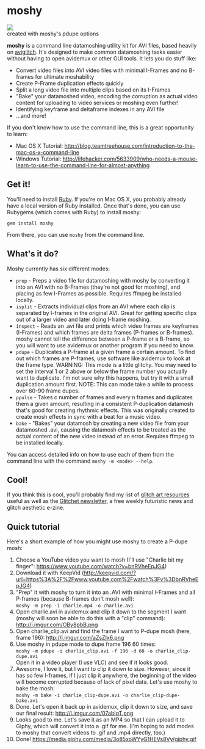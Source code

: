 # moshy

![](http://imgur.com/OMLTr26.gif)  
created with moshy's pdupe options

**moshy** is a command line datamoshing utility kit for AVI files, based heavily on [aviglitch](https://github.com/ucnv/aviglitch).
It's designed to make common datamoshing tasks easier without having to open avidemux or other GUI tools. It lets you do stuff like:

- Convert video files into AVI video files with minimal I-Frames and no B-frames for ultimate moshability
- Create P-Frame duplication effects quickly
- Split a long video file into multiple clips based on its I-Frames
- "Bake" your datamoshed video, encoding the corruption as actual video content for uploading to video services or moshing even further!
- Identifying keyframe and deltaframe indexes in any AVI file
- ...and more!

If you don't know how to use the command line, this is a great opportunity to learn:

- Mac OS X Tutorial: http://blog.teamtreehouse.com/introduction-to-the-mac-os-x-command-line
- Windows Tutorial: http://lifehacker.com/5633909/who-needs-a-mouse-learn-to-use-the-command-line-for-almost-anything

## Get it!

You'll need to install [Ruby](https://www.ruby-lang.org/en/). If you're on Mac OS X, you probably already have a local version of Ruby installed. Once that's done, you can use Rubygems (which comes with Ruby) to install moshy:

```
gem install moshy
```

From there, you can use `moshy` from the command line.

## What's it do?

Moshy currently has six different modes:

- `prep` - Preps a video file for datamoshing with moshy by converting it
  into an AVI with no B-Frames (they're not good for moshing), and placing as
  few I-Frames as possible. Requires ffmpeg be installed locally.
- `isplit` - Extracts individual clips from an AVI where each clip is
  separated by I-frames in the original AVI. Great for getting specific
  clips out of a larger video and later doing I-frame moshing.
- `inspect` - Reads an .avi file and prints which video frames are keyframes
  (I-Frames) and which frames are delta frames (P-frames or B-frames). moshy
  cannot tell the difference between a P-frame or a B-frame, so you will want
  to use avidemux or another program if you need to know.
- `pdupe` - Duplicates a P-frame at a given frame a certain amount. To find
  out which frames are P-frames, use software like avidemux to look at the
  frame type. WARNING: This mode is a little glitchy. You may need to set
  the interval 1 or 2 above or below the frame number you actually want to
  duplicate. I'm not sure why this happens, but try it with a small
  duplication amount first. NOTE: This can mode take a while to process
  over 60-90 frame dupes.
- `ppulse` - Takes c number of frames and every n frames and duplicates them a
  given amount, resulting in a consistent P-duplication datamosh that's
  good for creating rhythmic effects. This was originally created to
  create mosh effects in sync with a beat for a music video.
- `bake` - "Bakes" your datamosh by creating a new video file from your
  datamoshed .avi, causing the datamosh effects to be treated as the actual
  content of the new video instead of an error. Requires ffmpeg to be
  installed locally.

You can access detailed info on how to use each of them from the command line with
the command `moshy -m <mode> --help`.

## Cool!

If you think this is cool, you'll probably find my list of [glitch art resources](http://www.glitchet.com/resources)
useful as well as the [Glitchet newsletter](http://www.glitchet.com/), a free weekly futuristic
news and glitch aesthetic e-zine.

## Quick tutorial

Here's a short example of how you might use moshy to create a P-dupe mosh:

1. Choose a YouTube video you want to mosh (I'll use "Charlie bit my finger": <https://www.youtube.com/watch?v=bnRVheEpJG4>)
2. Download it with KeepVid (<http://keepvid.com/?url=https%3A%2F%2Fwww.youtube.com%2Fwatch%3Fv%3DbnRVheEpJG4>)
3. "Prep" it with moshy to turn it into an .AVI with minimal I-Frames and all P-frames (because B-frames don't mosh well):  
   `moshy -m prep -i charlie.mp4 -o charlie.avi`
4. Open charlie.avi in avidemux and clip it down to the segment I want (moshy will soon be able to do this with a "clip" command): <http://i.imgur.com/OBy8pbB.png>
5. Open charlie_clip.avi and find the frame I want to P-dupe mosh (here, frame 196): <http://i.imgur.com/aZsZIx6.png>
6. Use moshy in pdupe mode to dupe frame 196 60 times:  
   `moshy -m pdupe -i charlie_clip.avi -f 196 -d 60 -o charlie_clip-dupe.avi`  
   Open it in a video player (I use VLC) and see if it looks good.
7. Awesome, I love it, but I want to clip it down to size. However, since it has so few I-frames, if I just clip it anywhere, the beginning of the video will become corrupted because of lack of pixel data. Let's use moshy to bake the mosh:  
   `moshy -m bake -i charlie_clip-dupe.avi -o charlie_clip-dupe-bake.avi`
8. Done. Let's open it back up in avidemux, clip it down to size, and save our final result: <http://i.imgur.com/07abIqT.png>
9. Looks good to me. Let's save it as an MP4 so that I can upload it to Giphy, which will convert it into a .gif for me. (I'm hoping to add modes to moshy that convert videos to .gif and .mp4 directly, too.)
10. Done! <https://media.giphy.com/media/3o85xoWYyG1HEVs8Vy/giphy.gif>

